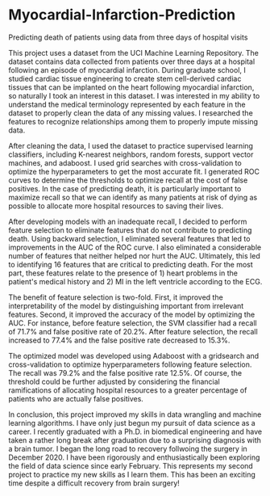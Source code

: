 # Myocardial-Infarction-Prediction
Predicting death of patients using data from three days of hospital visits

This project uses a dataset from the UCI Machine Learning Repository.  The dataset contains data collected from patients over three days at a hospital following an episode of myocardial infarction.  During graduate school, I studied cardiac tissue engineering to create stem cell-derived cardiac tissues that can be implanted on the heart following myocardial infarction, so naturally I took an interest in this dataset.  I was interested in my ability to understand the medical terminology represented by each feature in the dataset to properly clean the data of any missing values.  I researched the features to recognize relationships among them to properly impute missing data.

After cleaning the data, I used the dataset to practice supervised learning classifiers, including K-nearest neighbors, random forests, support vector machines, and adaboost.  I used grid searches with cross-validation to optimize the hyperparameters to get the most accurate fit. I generated ROC curves to determine the thresholds to optimize recall at the cost of false positives.  In the case of predicting death, it is particularly important to maximize recall so that we can identify as many patients at risk of dying as possible to allocate more hospital resources to saving their lives.  

After developing models with an inadequate recall, I decided to perform feature selection to eliminate features that do not contribute to predicting death.  Using backward selection, I eliminated several features that led to improvements in the AUC of the ROC curve.  I also eliminated a considerable number of features that neither helped nor hurt the AUC.  Ultimately, this led to identifying 16 features that are critical to predicting death.  For the most part, these features relate to the presence of 1) heart problems in the patient's medical history and 2) MI in the left ventricle according to the ECG.  

The benefit of feature selection is two-fold.  First, it improved the interpretability of the model by distinguishing important from irrelevant features.  Second, it improved the accuracy of the model by optimizing the AUC.  For instance, before feature selection, the SVM classifier had a recall of 71.7% and false positive rate of 20.2%.  After feature selection, the recall increased to 77.4% and the false positive rate decreased to 15.3%.

The optimized model was developed using Adaboost with a gridsearch and cross-validation to optimize hyperparameters following feature selection.  The recall was 79.2% and the false positive rate 12.5%.  Of course, the threshold could be further adjusted by considering the financial ramifications of allocating hospital resources to a greater percentage of patients who are actually false positives.

In conclusion, this project improved my skills in data wrangling and machine learning algorithms. I have only just begun my pursuit of data science as a career. I recently graduated with a Ph.D. in biomedical engineering and have taken a rather long break after graduation due to a surprising diagnosis with a brain tumor. I began the long road to recovery follwoing the surgery in December 2020. I have been rigorously and enthusiastically been exploring the field of data science since early February. This represents my second project to practice my new skills as I learn them.  This has been an exciting time despite a difficult recovery from  brain surgery!
